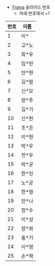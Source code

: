 - [Figma](../Utils/Figma.md) 슬라이드 번호
	- 아래 번호에서 +1

| 번호  | 이름  |
| --- | --- |
| 1   | 이*  |
| 2   | 고*노 |
| 3   | 최*우 |
| 4   | 임*민 |
| 5   | 안*현 |
| 6   | 김*형 |
| 7   | 신*모 |
| 8   | 양*주 |
| 9   | 김*기 |
| 10  | 신*헌 |
| 11  | 조*은 |
| 12  | 이*현 |
| 13  | 박*우 |
| 14  | 전*우 |
| 15  | 박*균 |
| 16  | 한*진 |
| 17  | 노*균 |
| 18  | 한*영 |
| 19  | 안*나 |
| 20  | 정*수 |
| 21  | 이*성 |
| 22  | 장*희 |
| 23  | 홍*기 |
| 24  | 이*영 |
| 25  | 손*혁 |
